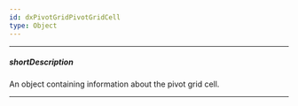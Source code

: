 ```yaml
---
id: dxPivotGridPivotGridCell
type: Object
---
```

---
##### shortDescription
An object containing information about the pivot grid cell.

---
